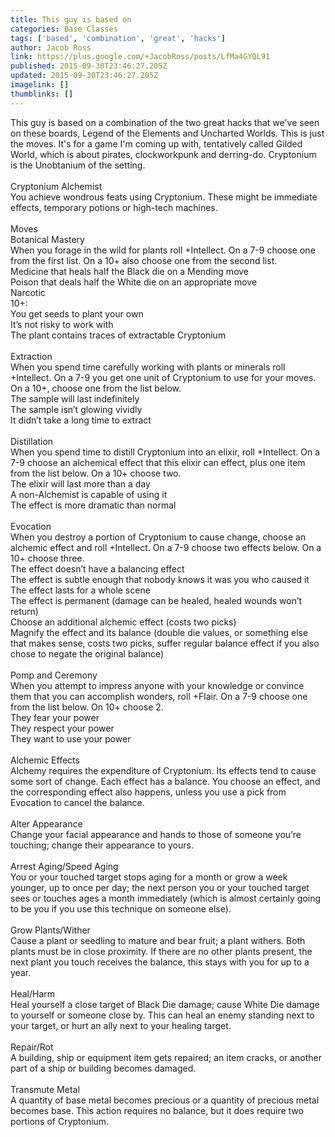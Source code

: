 ```yaml
---
title: This guy is based on
categories: Base Classes
tags: ['based', 'combination', 'great', 'hacks']
author: Jacob Ross
link: https://plus.google.com/+JacobRoss/posts/LfMa4GYQL91
published: 2015-09-30T23:46:27.205Z
updated: 2015-09-30T23:46:27.205Z
imagelink: []
thumblinks: []
---
```


This guy is based on a combination of the two great hacks that we&#39;ve seen on these boards, Legend of the Elements and Uncharted Worlds. This is just the moves. It&#39;s for a game I&#39;m coming up with, tentatively called Gilded World, which is about pirates, clockworkpunk and derring-do. Cryptonium is the Unobtanium of the setting.<br /><br />Cryptonium Alchemist<br />You achieve wondrous feats using Cryptonium. These might be immediate effects, temporary potions or high-tech machines.<br /><br />Moves<br />Botanical Mastery<br />When you forage in the wild for plants roll +Intellect. On a 7-9 choose one from the first list. On a 10+ also choose one from the second list.<br />Medicine that heals half the Black die on a Mending move<br />Poison that deals half the White die on an appropriate move<br />Narcotic<br />10+:<br />You get seeds to plant your own<br />It’s not risky to work with<br />The plant contains traces of extractable Cryptonium<br /><br />Extraction<br />When you spend time carefully working with plants or minerals roll +Intellect. On a 7-9 you get one unit of Cryptonium to use for your moves. On a 10+, choose one from the list below.<br />The sample will last indefinitely<br />The sample isn’t glowing vividly<br />It didn’t take a long time to extract<br /><br />Distillation<br />When you spend time to distill Cryptonium into an elixir, roll +Intellect. On a 7-9 choose an alchemical effect that this elixir can effect, plus one item from the list below. On a 10+ choose two.<br />The elixir will last more than a day<br />A non-Alchemist is capable of using it<br />The effect is more dramatic than normal<br /><br />Evocation<br />When you destroy a portion of Cryptonium to cause change, choose an alchemic effect and roll +Intellect. On a 7-9 choose two effects below. On a 10+ choose three.<br />The effect doesn’t have a balancing effect<br />The effect is subtle enough that nobody knows it was you who caused it<br />The effect lasts for a whole scene<br />The effect is permanent (damage can be healed, healed wounds won’t return)<br />Choose an additional alchemic effect (costs two picks)<br />Magnify the effect and its balance (double die values, or something else that makes sense, costs two picks, suffer regular balance effect if you also chose to negate the original balance)<br /><br />Pomp and Ceremony<br />When you attempt to impress anyone with your knowledge or convince them that you can accomplish wonders, roll +Flair. On a 7-9 choose one from the list below. On 10+ choose 2.<br />They fear your power<br />They respect your power<br />They want to use your power<br /><br />Alchemic Effects<br />Alchemy requires the expenditure of Cryptonium. Its effects tend to cause some sort of change. Each effect has a balance. You choose an effect, and the corresponding effect also happens, unless you use a pick from Evocation to cancel the balance.<br /><br />Alter Appearance<br />Change your facial appearance and hands to those of someone you’re touching; change their appearance to yours.<br /><br />Arrest Aging/Speed Aging<br />You or your touched target stops aging for a month or grow a week younger, up to once per day; the next person you or your touched target sees or touches ages a month immediately (which is almost certainly going to be you if you use this technique on someone else).<br /><br />Grow Plants/Wither<br />Cause a plant or seedling to mature and bear fruit; a plant withers. Both plants must be in close proximity. If there are no other plants present, the next plant you touch receives the balance, this stays with you for up to a year.<br /><br />Heal/Harm<br />Heal yourself a close target of Black Die damage; cause White Die damage to yourself or someone close by. This can heal an enemy standing next to your target, or hurt an ally next to your healing target.<br /><br />Repair/Rot<br />A building, ship or equipment item gets repaired; an item cracks, or another part of a ship or building becomes damaged.<br /><br />Transmute Metal<br />A quantity of base metal becomes precious or a quantity of precious metal becomes base. This action requires no balance, but it does require two portions of Cryptonium.